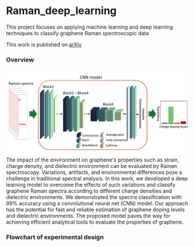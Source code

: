 # Raman_deep_learning
This project focuses on applying machine learning and deep learning techniques to classify graphene Raman spectroscopic data

This work is published on [arXiv](https://arxiv.org/abs/2203.00431)



### Overview
![table_of_content](figures/table_of_content.png)
The impact of the environment on graphene's properties such as strain, charge density, and dielectric environment can be evaluated by Raman spectroscopy. Variations, artifacts, and environmental differences pose a challenge in traditional spectral analysis. In this work, we developed a deep learning model to overcome the effects of such variations and classify graphene Raman spectra according to different charge densities and dielectric environments. We demonstrated the spectra classification with 99% accuracy using a convolutional neural net (CNN) model. Our approach has the potential for fast and reliable estimation of graphene doping levels and dielectric environments. The proposed model paves the way for achieving efficient analytical tools to evaluate the properties of graphene. 

### Flowchart of experimental design
